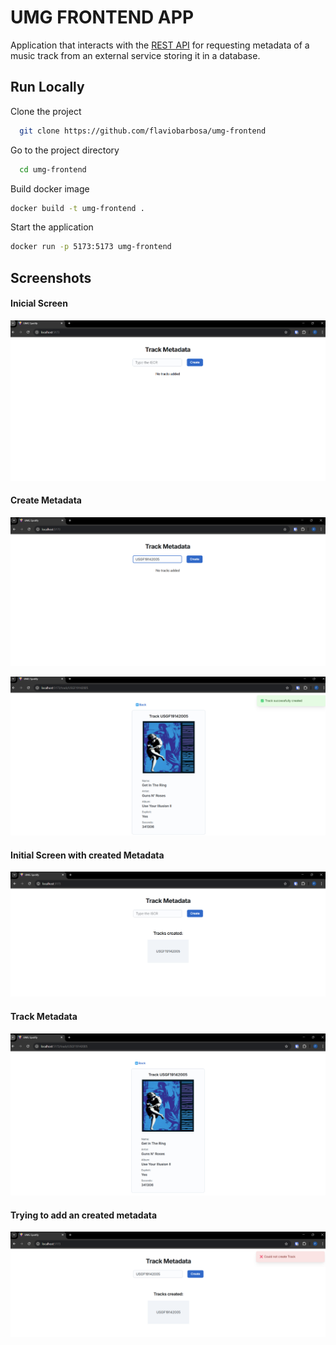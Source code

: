 # UMG FRONTEND APP

Application that interacts with the [REST API](https://github.com/flaviobarbosa/umg-backend) for requesting metadata of a music track from an external service storing it in a
database.

## Run Locally

Clone the project

```bash
  git clone https://github.com/flaviobarbosa/umg-frontend
```

Go to the project directory

```bash
  cd umg-frontend
```

Build docker image

```bash
docker build -t umg-frontend .
```

Start the application

```bash
docker run -p 5173:5173 umg-frontend
```

## Screenshots

#### Inicial Screen

![alt text](readme_screenshots/initial_screen.png)

#### Create Metadata

![alt text](readme_screenshots/create1.png)

![alt text](readme_screenshots/create2.png)

#### Initial Screen with created Metadata

![alt text](readme_screenshots/initial_screen_with_data.png)

#### Track Metadata

![alt text](readme_screenshots/track_metadata.png)

#### Trying to add an created metadata

![alt text](readme_screenshots/duplicate.png)
